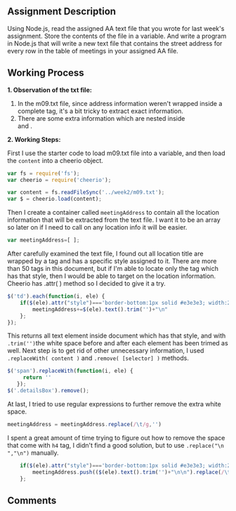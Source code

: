 ## Assignment Description
Using Node.js, read the assigned AA text file that you wrote for last week's assignment. Store the contents of the file in a variable. And write a program in Node.js that will write a new text file that contains the street address for every row in the table of meetings in your assigned AA file.


## Working Process

 **1. Observation of the txt file:**

1. In the m09.txt file, since address information weren't wrapped inside a complete tag, it's a bit tricky to extract exact information.
2. There are some extra information which are nested inside <div class="detailsBox">  and <span>.

 **2. Working Steps:**

First I use the starter code to load m09.txt file into a variable, and then load the `content` into a cheerio object.
```javascript
var fs = require('fs');
var cheerio = require('cheerio');

var content = fs.readFileSync('../week2/m09.txt');
var $ = cheerio.load(content);

```
Then I create a container called `meetingAddress` to contain all the location information that will be extracted from the text file. I want it to be an array so later on if I need to call on any location info it will be easier.
```javascript
var meetingAddress=[ ];
```
After carefully examined the text file, I found out all location title are wrapped by a <td> tag and has a specific style assigned to it. There are more than 50 <td> tags in this document, but if I'm able to locate only the <td> tag which has that style, then I would be able to target on the location information. Cheerio has .attr( ) method so I decided to give it a try.
```javascript
$('td').each(function(i, ele) {
    if($(ele).attr("style")==='border-bottom:1px solid #e3e3e3; width:260px'){
        meetingAddress+=$(ele).text().trim('')+"\n"
    };
});
```
This returns all text element inside document which has that style, and with `.trim('')`the white space before and after each element has been trimed as well. Next step is to get rid of other unnecessary information, I used `.replaceWith( content )` and `.remove( [selector] )` methods.
```javascript
$('span').replaceWith(function(i, ele) {
     return ''
   });
$('.detailsBox').remove();
```
At last, I tried to use regular expressions to further remove the extra white space.
```javascript
meetingAddress = meetingAddress.replace(/\t/g,'')
```
I spent a great amount of time trying to figure out how to remove the space that come with `h4` tag, I didn't find a good solution, but to use `.replace("\n      ","\n")` manually.
```javascript
    if($(ele).attr("style")==='border-bottom:1px solid #e3e3e3; width:260px'){
        meetingAddress.push(($(ele).text().trim('')+"\n\n").replace(/\t/g,'').replace("\n      ","\n"))
    };
```
## Comments
